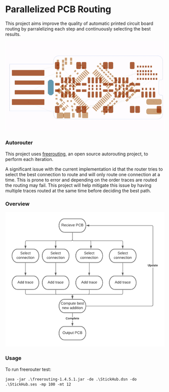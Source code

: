 # Parallelized PCB Routing
 
This project aims improve the quality of automatic printed circuit board routing by parralelizing each step and continuously selecting the best results.

![Routing](./routing.gif)

### Autorouter
This project uses [freerouting](https://github.com/freerouting/freerouting), an open source autorouting project, to perform each iteration.

A significant issue with the current implementation id that the router tries to select the best connection to route and will only route one connection at a time. This is prone to error and depending on the order traces are routed the routing may fail. This project will help mitigate this issue by having multiple traces routed at the same time before deciding the best path.

### Overview
![Diagram](./diagram.png)

### Usage

To run freerouter test:
```
java -jar .\freerouting-1.4.5.1.jar -de .\StickHub.dsn -do .\StickHub.ses -mp 100 -mt 12
```
